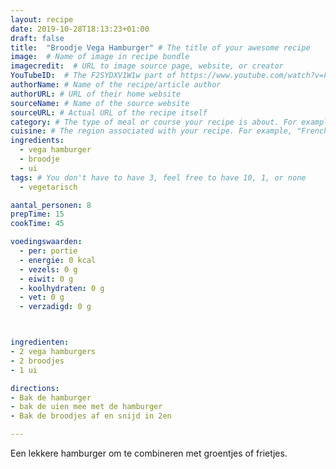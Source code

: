 ```yaml
---
layout: recipe
date: 2019-10-28T18:13:23+01:00
draft: false
title:  "Broodje Vega Hamburger" # The title of your awesome recipe
image:  # Name of image in recipe bundle
imagecredit:  # URL to image source page, website, or creator
YouTubeID:  # The F2SYDXV1W1w part of https://www.youtube.com/watch?v=F2SYDXV1W1w
authorName: # Name of the recipe/article author
authorURL: # URL of their home website
sourceName: # Name of the source website
sourceURL: # Actual URL of the recipe itself
category: # The type of meal or course your recipe is about. For example: "dinner", "entree", or "dessert".
cuisine: # The region associated with your recipe. For example, "French", Mediterranean", or "American".
ingredients:
  - vega hamburger
  - broodje
  - ui
tags: # You don't have to have 3, feel free to have 10, 1, or none
  - vegetarisch

aantal_personen: 8
prepTime: 15
cookTime: 45

voedingswaarden:
  - per: portie
  - energie: 0 kcal
  - vezels: 0 g
  - eiwit: 0 g
  - koolhydraten: 0 g
  - vet: 0 g
  - verzadigd: 0 g



ingredienten:
- 2 vega hamburgers
- 2 broodjes
- 1 ui

directions:
- Bak de hamburger
- bak de uien mee met de hamburger
- Bak de broodjes af en snijd in 2en

---
```


Een lekkere hamburger om te combineren met groentjes of frietjes.
